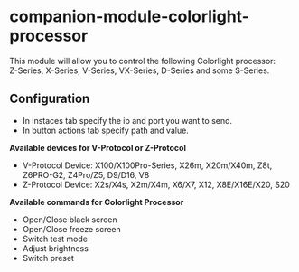 # companion-module-colorlight-processor
This module will allow you to control the following Colorlight processor:  
Z-Series, X-Series, V-Series, VX-Series, D-Series and some S-Series.

## Configuration
- In instaces tab specify the ip and port you want to send.
- In button actions tab specify path and value.

**Available devices for V-Protocol or Z-Protocol**

- V-Protocol Device: X100/X100Pro-Series, X26m, X20m/X40m, Z8t, Z6PRO-G2, Z4Pro/Z5, D9/D16, V8
- Z-Protocol Device: X2s/X4s, X2m/X4m, X6/X7, X12, X8E/X16E/X20, S20

**Available commands for Colorlight Processor**
- Open/Close black screen
- Open/Close freeze screen
- Switch test mode
- Adjust brightness
- Switch preset
